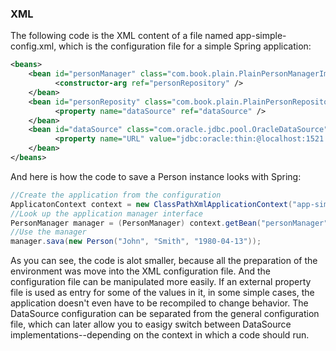 ### XML
The following code is the XML content of a file named app-simple-config.xml, which is the configuration file for a simple Spring application:
```xml
<beans>
	<bean id="personManager" class="com.book.plain.PlainPersonManagerImpl">
	      <constructor-arg ref="personRepository" />
	</bean>
	<bean id="personReposity" class="com.book.plain.PlainPersonRepository">
	      <property name="dataSource" ref="dataSource" />
	</bean>
	<bean id="dataSource" class="com.oracle.jdbc.pool.OracleDataSource">
	      <property name="URL" value="jdbc:oracle:thin:@localhost:1521:orcl" />
	</bean>
</beans>
```
And here is how the code to save a Person instance looks with Spring:
```java
//Create the application from the configuration
ApplicatonContext context = new ClassPathXmlApplicationContext("app-simple-config.xml");
//Look up the application manager interface
PersonManager manager = (PersonManager) context.getBean("personManager");
//Use the manager
manager.sava(new Person("John", "Smith", "1980-04-13"));
```

As you can see, the code is alot smaller, because all the preparation of the environment was move into the XML configuration file. And the configuration file can be manipulated more easily. If an external property file is used as entry for some of the values in it, in some simple cases, the application doesn't even have to be recompiled to change behavior. The DataSource configuration can be separated from the general configuration file, which can later allow you to easigy switch between DataSource implementations--depending on the context in which a code should run.
